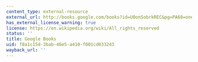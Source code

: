 ```yaml
---
content_type: external-resource
external_url: http://books.google.com/books?id=U0onSobrkREC&pg=PA68=onepage
has_external_license_warning: true
license: https://en.wikipedia.org/wiki/All_rights_reserved
status: ''
title: Google Books
uid: f8a1c15d-3bab-46e5-a410-f001cd033243
wayback_url: ''
---
```

